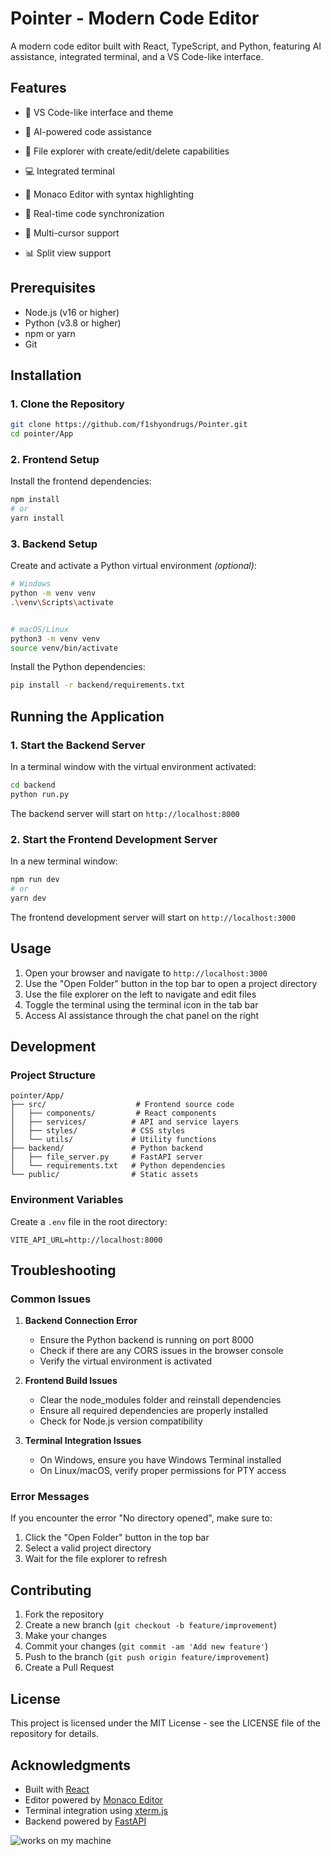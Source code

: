 # Pointer - Modern Code Editor

A modern code editor built with React, TypeScript, and Python, featuring AI assistance, integrated terminal, and a VS Code-like interface.

## Features

- 🎨 VS Code-like interface and theme

- 🤖 AI-powered code assistance
- 📁 File explorer with create/edit/delete capabilities
- 💻 Integrated terminal
- 📝 Monaco Editor with syntax highlighting
- 🔄 Real-time code synchronization
- 🎯 Multi-cursor support
- 📊 Split view support

## Prerequisites

- Node.js (v16 or higher)
- Python (v3.8 or higher)
- npm or yarn
- Git

## Installation

### 1. Clone the Repository

```bash
git clone https://github.com/f1shyondrugs/Pointer.git
cd pointer/App
```

### 2. Frontend Setup

Install the frontend dependencies:

```bash
npm install
# or
yarn install
```

### 3. Backend Setup

Create and activate a Python virtual environment _(optional)_:

```bash
# Windows
python -m venv venv
.\venv\Scripts\activate


# macOS/Linux
python3 -m venv venv
source venv/bin/activate
```

Install the Python dependencies:

```bash
pip install -r backend/requirements.txt
```

## Running the Application

### 1. Start the Backend Server

In a terminal window with the virtual environment activated:

```bash
cd backend
python run.py
```

The backend server will start on `http://localhost:8000`

### 2. Start the Frontend Development Server

In a new terminal window:

```bash
npm run dev
# or
yarn dev
```

The frontend development server will start on `http://localhost:3000`

## Usage

1. Open your browser and navigate to `http://localhost:3000`
2. Use the "Open Folder" button in the top bar to open a project directory
3. Use the file explorer on the left to navigate and edit files
4. Toggle the terminal using the terminal icon in the tab bar
5. Access AI assistance through the chat panel on the right

## Development

### Project Structure

```
pointer/App/
├── src/                    # Frontend source code
│   ├── components/         # React components
│   ├── services/          # API and service layers
│   ├── styles/            # CSS styles
│   └── utils/             # Utility functions
├── backend/               # Python backend
│   ├── file_server.py     # FastAPI server
│   └── requirements.txt   # Python dependencies
└── public/                # Static assets
```

### Environment Variables

Create a `.env` file in the root directory:

```env
VITE_API_URL=http://localhost:8000
```

## Troubleshooting

### Common Issues

1. **Backend Connection Error**
   - Ensure the Python backend is running on port 8000
   - Check if there are any CORS issues in the browser console
   - Verify the virtual environment is activated

2. **Frontend Build Issues**
   - Clear the node_modules folder and reinstall dependencies
   - Ensure all required dependencies are properly installed
   - Check for Node.js version compatibility

3. **Terminal Integration Issues**
   - On Windows, ensure you have Windows Terminal installed
   - On Linux/macOS, verify proper permissions for PTY access

### Error Messages

If you encounter the error "No directory opened", make sure to:
1. Click the "Open Folder" button in the top bar
2. Select a valid project directory
3. Wait for the file explorer to refresh

## Contributing

1. Fork the repository
2. Create a new branch (`git checkout -b feature/improvement`)
3. Make your changes
4. Commit your changes (`git commit -am 'Add new feature'`)
5. Push to the branch (`git push origin feature/improvement`)
6. Create a Pull Request

## License

This project is licensed under the MIT License - see the LICENSE file of the repository for details.

## Acknowledgments

- Built with [React](https://reactjs.org/)
- Editor powered by [Monaco Editor](https://microsoft.github.io/monaco-editor/)
- Terminal integration using [xterm.js](https://xtermjs.org/)
- Backend powered by [FastAPI](https://fastapi.tiangolo.com/)


![works on my machine](https://blog.codinghorror.com/content/images/uploads/2007/03/6a0120a85dcdae970b0128776ff992970c-pi.png)